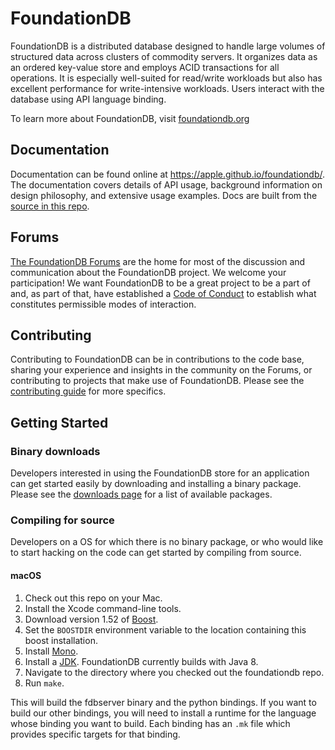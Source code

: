 # FoundationDB

FoundationDB is a distributed database designed to handle large volumes of structured data across clusters of commodity servers. It organizes data as an ordered key-value store and employs ACID transactions for all operations. It is especially well-suited for read/write workloads but also has excellent performance for write-intensive workloads. Users interact with the database using API language binding.

To learn more about FoundationDB, visit [foundationdb.org](https://www.foundationdb.org/)

## Documentation

Documentation can be found online at <https://apple.github.io/foundationdb/>. The documentation covers details of API usage, background information on design philosophy, and extensive usage examples. Docs are built from the [source in this repo](documentation/sphinx/source).

## Forums

[The FoundationDB Forums](https://forums.foundationdb.org/) are the home for most of the discussion and communication about the FoundationDB project. We welcome your participation!  We want FoundationDB to be a great project to be a part of and, as part of that, have established a [Code of Conduct](CODE_OF_CONDUCT.md) to establish what constitutes permissible modes of interaction.

## Contributing

Contributing to FoundationDB can be in contributions to the code base, sharing your experience and insights in the community on the Forums, or contributing to projects that make use of FoundationDB. Please see the [contributing guide](CONTRIBUTING.md) for more specifics.

## Getting Started

### Binary downloads

Developers interested in using the FoundationDB store for an application can get started easily by downloading and installing a binary package. Please see the [downloads page](https://www.foundationdb.org/download.html) for a list of available packages.


### Compiling for source

Developers on a OS for which there is no binary package, or who would like to start hacking on the code can get started by compiling from source.

#### macOS

1. Check out this repo on your Mac.
1. Install the Xcode command-line tools.
1. Download version 1.52 of [Boost](https://sourceforge.net/projects/boost/files/boost/1.52.0/).
1. Set the `BOOSTDIR` environment variable to the location containing this boost installation.
1. Install [Mono](http://www.mono-project.com/download/stable/).
1. Install a [JDK](http://www.oracle.com/technetwork/java/javase/downloads/index.html). FoundationDB currently builds with Java 8.
1. Navigate to the directory where you checked out the foundationdb repo.
1. Run `make`.

This will build the fdbserver binary and the python bindings. If you want to build our other bindings, you will need to install a runtime for the language whose binding you want to build. Each binding has an `.mk` file which provides specific targets for that binding.